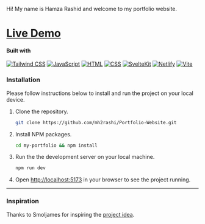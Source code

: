 <!-- This is a [Next.js](https://nextjs.org/) project bootstrapped with [`create-next-app`](https://github.com/vercel/next.js/tree/canary/packages/create-next-app). -->

Hi! My name is Hamza Rashid and welcome to my portfolio website.

# [Live Demo](https://hamzarashid.netlify.app/)


#### Built with
[![Tailwind CSS](https://img.shields.io/badge/Tailwind_CSS-38B2AC?style=for-the-badge&logo=tailwind-css&logoColor=white)](https://tailwindcss.com/)
[![JavaScript](https://img.shields.io/badge/JavaScript-F7DF1E?style=for-the-badge&logo=javascript&logoColor=black)](https://developer.mozilla.org/en-US/docs/Web/JavaScript)
[![HTML](https://img.shields.io/badge/HTML5-E34F26?style=for-the-badge&logo=html5&logoColor=white)](https://developer.mozilla.org/en-US/docs/Web/HTML)
[![CSS](https://img.shields.io/badge/CSS-1572B6?style=for-the-badge&logo=css3&logoColor=white)](https://developer.mozilla.org/en-US/docs/Web/CSS)
[![SvelteKit](https://img.shields.io/badge/SvelteKit-FF3E00?style=for-the-badge&logo=svelte&logoColor=white)](https://kit.svelte.dev/)
[![Netlify](https://img.shields.io/badge/Netlify-00C7B7?style=for-the-badge&logo=netlify&logoColor=white)](https://www.netlify.com/)
[![Vite](https://img.shields.io/badge/Vite-646CFF?style=for-the-badge&logo=vite&logoColor=white)](https://vitejs.dev/)


### Installation

Please follow instructions below to install and run the project on your local device.


1. Clone the repository.
   ```sh
   git clone https://github.com/mh2rashi/Portfolio-Website.git
   ```
2. Install NPM packages.
   ```sh
   cd my-portfolio && npm install
   ```

3. Run the the development server on your local machine.
    ```sh
    npm run dev
    ``` 

4. Open [http://localhost:5173](http://localhost:5173) in your browser to see the project running.

---

### Inspiration

Thanks to Smoljames for inspiring the [project idea](https://www.youtube.com/watch?v=ylCUH6LkW80&t=1s).